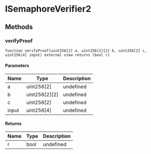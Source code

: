 # ISemaphoreVerifier2









## Methods

### verifyProof

```solidity
function verifyProof(uint256[2] a, uint256[2][2] b, uint256[2] c, uint256[4] input) external view returns (bool r)
```





#### Parameters

| Name | Type | Description |
|---|---|---|
| a | uint256[2] | undefined
| b | uint256[2][2] | undefined
| c | uint256[2] | undefined
| input | uint256[4] | undefined

#### Returns

| Name | Type | Description |
|---|---|---|
| r | bool | undefined




